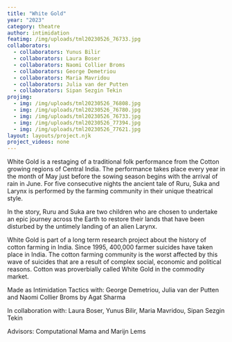 ```yaml
---
title: "White Gold"
year: "2023"
category: theatre
author: intimidation
featimg: /img/uploads/tml20230526_76733.jpg
collaborators:
  - collaborators: Yunus Bilir
  - collaborators: Laura Boser
  - collaborators: Naomi Collier Broms
  - collaborators: George Demetriou
  - collaborators: Maria Mavridou
  - collaborators: Julia van der Putten
  - collaborators: Sipan Sezgin Tekin
projimg:
  - img: /img/uploads/tml20230526_76808.jpg
  - img: /img/uploads/tml20230526_76780.jpg
  - img: /img/uploads/tml20230526_76733.jpg
  - img: /img/uploads/tml20230526_77394.jpg
  - img: /img/uploads/tml20230526_77621.jpg
layout: layouts/project.njk
project_videos: none
---
```


White Gold is a restaging of a traditional folk performance from the Cotton growing regions of Central India. The performance takes place every year in the month of May just before the sowing season begins with the arrival of rain in June. For five consecutive nights the ancient tale of Ruru, Suka and Larynx is performed by the farming community in their unique theatrical style.

In the story, Ruru and Suka are two children who are chosen to undertake an epic journey across the Earth to restore their lands that have been disturbed by the untimely landing of an alien Larynx.

White Gold is part of a long term research project about the history of cotton farming in India. Since 1995, 400,000 farmer suicides have taken place in India. The cotton farming community is the worst affected by this wave of suicides that are a result of complex social, economic and political reasons. Cotton was proverbially called White Gold in the commodity market.

Made as Intimidation Tactics with: George Demetriou, Julia van der Putten and Naomi Collier Broms by Agat Sharma

In collaboration with: Laura Boser, Yunus Bilir, Maria Mavridou, Sipan Sezgin Tekin

Advisors: Computational Mama and Marijn Lems
